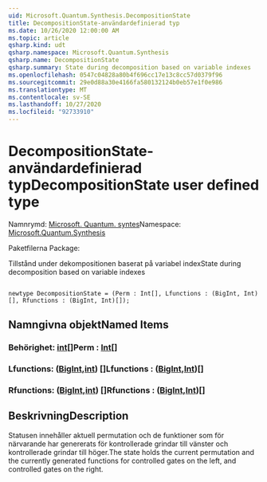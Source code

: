 ```yaml
---
uid: Microsoft.Quantum.Synthesis.DecompositionState
title: DecompositionState-användardefinierad typ
ms.date: 10/26/2020 12:00:00 AM
ms.topic: article
qsharp.kind: udt
qsharp.namespace: Microsoft.Quantum.Synthesis
qsharp.name: DecompositionState
qsharp.summary: State during decomposition based on variable indexes
ms.openlocfilehash: 0547c04828a80b4f696cc17e13c8cc57d0379f96
ms.sourcegitcommit: 29e0d88a30e4166fa580132124b0eb57e1f0e986
ms.translationtype: MT
ms.contentlocale: sv-SE
ms.lasthandoff: 10/27/2020
ms.locfileid: "92733910"
---
```

# <a name="decompositionstate-user-defined-type"></a><span data-ttu-id="8e634-102">DecompositionState-användardefinierad typ</span><span class="sxs-lookup"><span data-stu-id="8e634-102">DecompositionState user defined type</span></span>

<span data-ttu-id="8e634-103">Namnrymd: [Microsoft. Quantum. syntes](xref:Microsoft.Quantum.Synthesis)</span><span class="sxs-lookup"><span data-stu-id="8e634-103">Namespace: [Microsoft.Quantum.Synthesis](xref:Microsoft.Quantum.Synthesis)</span></span>

<span data-ttu-id="8e634-104">Paketfilerna [](https://nuget.org/packages/)</span><span class="sxs-lookup"><span data-stu-id="8e634-104">Package: [](https://nuget.org/packages/)</span></span>


<span data-ttu-id="8e634-105">Tillstånd under dekompositionen baserat på variabel index</span><span class="sxs-lookup"><span data-stu-id="8e634-105">State during decomposition based on variable indexes</span></span>

```qsharp

newtype DecompositionState = (Perm : Int[], Lfunctions : (BigInt, Int)[], Rfunctions : (BigInt, Int)[]);
```



## <a name="named-items"></a><span data-ttu-id="8e634-106">Namngivna objekt</span><span class="sxs-lookup"><span data-stu-id="8e634-106">Named Items</span></span>

### <a name="perm--int"></a><span data-ttu-id="8e634-107">Behörighet: [int](xref:microsoft.quantum.lang-ref.int)[]</span><span class="sxs-lookup"><span data-stu-id="8e634-107">Perm : [Int](xref:microsoft.quantum.lang-ref.int)[]</span></span>


### <a name="lfunctions--bigintint"></a><span data-ttu-id="8e634-108">Lfunctions: ([BigInt](xref:microsoft.quantum.lang-ref.bigint),[int](xref:microsoft.quantum.lang-ref.int)) []</span><span class="sxs-lookup"><span data-stu-id="8e634-108">Lfunctions : ([BigInt](xref:microsoft.quantum.lang-ref.bigint),[Int](xref:microsoft.quantum.lang-ref.int))[]</span></span>


### <a name="rfunctions--bigintint"></a><span data-ttu-id="8e634-109">Rfunctions: ([BigInt](xref:microsoft.quantum.lang-ref.bigint),[int](xref:microsoft.quantum.lang-ref.int)) []</span><span class="sxs-lookup"><span data-stu-id="8e634-109">Rfunctions : ([BigInt](xref:microsoft.quantum.lang-ref.bigint),[Int](xref:microsoft.quantum.lang-ref.int))[]</span></span>



## <a name="description"></a><span data-ttu-id="8e634-110">Beskrivning</span><span class="sxs-lookup"><span data-stu-id="8e634-110">Description</span></span>

<span data-ttu-id="8e634-111">Statusen innehåller aktuell permutation och de funktioner som för närvarande har genererats för kontrollerade grindar till vänster och kontrollerade grindar till höger.</span><span class="sxs-lookup"><span data-stu-id="8e634-111">The state holds the current permutation and the currently generated functions for controlled gates on the left, and controlled gates on the right.</span></span>